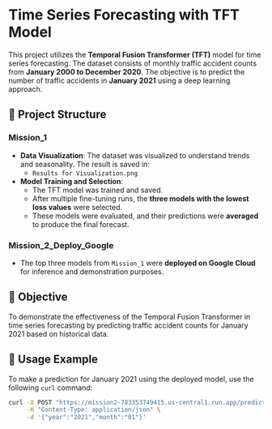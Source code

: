 
# Time Series Forecasting with TFT Model

This project utilizes the **Temporal Fusion Transformer (TFT)** model for time series forecasting. The dataset consists of monthly traffic accident counts from **January 2000 to December 2020**. The objective is to predict the number of traffic accidents in **January 2021** using a deep learning approach.

## 📁 Project Structure

### Mission_1
- **Data Visualization**: The dataset was visualized to understand trends and seasonality. The result is saved in:
  - `Results for Visualization.png`
- **Model Training and Selection**:
  - The TFT model was trained and saved.
  - After multiple fine-tuning runs, the **three models with the lowest loss values** were selected.
  - These models were evaluated, and their predictions were **averaged** to produce the final forecast.

### Mission_2_Deploy_Google
- The top three models from `Mission_1` were **deployed on Google Cloud** for inference and demonstration purposes.

## 🎯 Objective

To demonstrate the effectiveness of the Temporal Fusion Transformer in time series forecasting by predicting traffic accident counts for January 2021 based on historical data.

## 🔧 Usage Example

To make a prediction for January 2021 using the deployed model, use the following `curl` command:

```bash
curl -X POST "https://mission2-783353749415.us-central1.run.app/predict" \
     -H "Content-Type: application/json" \
     -d '{"year":"2021","month":"01"}'
